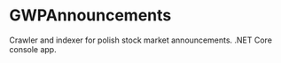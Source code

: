 # GWPAnnouncements
Crawler and indexer for polish stock market announcements. .NET Core console app.
